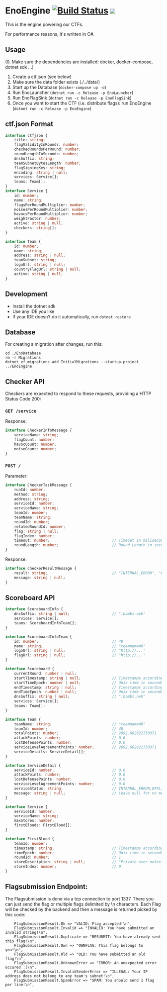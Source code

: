 # EnoEngine [![Build Status](https://dev.azure.com/ENOFLAG/ENOWARS/_apis/build/status/enowars.EnoEngine?branchName=master)](https://dev.azure.com/ENOFLAG/ENOWARS/_build) ![](https://tokei.rs/b1/github/enowars/EnoEngine)

This is the engine powering our CTFs.

For performance reasons, it's written in C#.

## Usage
(0. Make sure the dependencies are installed: docker, docker-compose, dotnet sdk ...)
1. Create a ctf.json (see below)
2. Make sure the data folder exists (./../data/)
3. Start up the Database (`docker-compose up -d`)
4. Run EnoLauncher (`dotnet run -c Release -p EnoLauncher`)
5. Run EnoFlagSink (`dotnet run -c Release -p EnoFlagSink`)
6. Once you want to start the CTF (i.e. distribute flags): run EnoEngine (`dotnet run -c Release -p EnoEngine`)

## ctf.json Format
```ts
interface ctfjson {
    title: string;
    flagValidityInRounds: number;
    checkedRoundsPerRound: number;
    roundLengthInSeconds: number;
    dnsSuffix: string;
    teamSubnetBytesLength: number;
    flagSigningKey: string;
    encoding: string | null;
    services: Service[];
    teams: Team[];
}
interface Service {
    id: number;
    name: string;
    flagsPerRoundMultiplier: number;
    noisesPerRoundMultiplier: number;
    havocsPerRoundMultiplier: number;
    weightFactor: number;
    active: string | null;
    checkers: string[];
}

interface Team {
    id: number;
    name: string;
    address: string | null;
    teamSubnet: string;
    logoUrl: string | null;
    countryFlagUrl: string | null;
    active: string | null;
}
```

## Development
- Install the dotnet sdk
- Use any IDE you like
- If your IDE doesn't do it automatically, run `dotnet restore`

## Database
For creating a migration after changes, run this:
```
cd ./EnoDatabase
rm -r Migrations
dotnet ef migrations add InitialMigrations --startup-project ../EnoEngine
```

## Checker API
Checkers are expected to respond to these requests, providing a HTTP Status Code 200:

### `GET /service`
Response:
```ts
interface CheckerInfoMessage {
    serviceName: string;
    flagCount: number;
    havocCount: number;
    noiseCount: number;
}
```

### `POST /`
Parameter:
```ts
interface CheckerTaskMessage {
    runId: number;
    method: string;
    address: string;
    serviceId: number;
    serviceName: string;
    teamId: number;
    teamName: string;
    roundId: number;
    relatedRoundId: number;
    flag: string | null;
    flagIndex: number;
    timeout: number;                            // Timeout in miliseconds
    roundLength: number;                        // Round Length in seconds
}
```
Response:
```ts
interface CheckerResultMessage {
    result: string;                             // "INTERNAL_ERROR", "OK", MUMBLE", or "OFFLINE"
    message: string | null;
}
```

## Scoreboard API
```ts
interface ScoreboardInfo {
    dnsSuffix: string | null;                   // ".bambi.ovh"
    services: Service[];
    teams: ScoreboardInfoTeam[];
}

interface ScoreboardInfoTeam {
    id: number;                                 // 40
    name: string;                               // "teamname40"
    logoUrl: string | null;                     // "http://..."
    flagUrl: string | null;                     // "http://..."
}

interface Scoreboard {
    currentRound: number | null;
    startTimestamp: string | null;              // Timestamps according ISO-86-01 ("yyyy-MM-ddTHH:mm:ss.fffZ")
    startTimeEpoch: number | null;              // Unix time in seconds
    endTimestamp: string | null;                // Timestamps according ISO-86-01 ("yyyy-MM-ddTHH:mm:ss.fffZ")
    endTimeEpoch: number | null;                // Unix time in seconds
    dnsSuffix: string | null;                   // ".bambi.ovh"
    services: Service[];
    teams: Team[];
}

interface Team {
    teamName: string;                           // "teamname40"
    teamId: number;                             // 40
    totalPoints: number;                        // 2692.662622758371
    attackPoints: number;                       // 0.0
    lostDefensePoints: number;                  // 0.0
    serviceLevelAgreementPoints: number;        // 2692.662622758371
    serviceDetails: ServiceDetail[];
}

interface ServiceDetail {
    serviceId: number;                          // 0.0
    attackPoints: number;                       // 0.0
    lostDefensePoints: number;                  // 0.0
    serviceLevelAgreementPoints: number;        // 0.0
    serviceStatus: string;                      // INTERNAL_ERROR,OFFLINE,MUMBLE,RECOVERING,OK,INACTIVE
    message: string | null;                     // Leave null for no message, otherwise the message is displayed
}

interface Service {
    serviceId: number;
    serviceName: string;
    maxStores: number;
    firstBloods: FirstBlood[];
}

interface FirstBlood {
    teamId: number;
    timestamp: string;                          // Timestamps according ISO-86-01 ("yyyy-MM-ddTHH:mm:ss.fffZ")
    timeEpoch: number;                          // Unix time in seconds
    roundId: number;                            // 1
    storeDescription: string | null;            // "Private user notes"
    storeIndex: number;                         // 0
}
```
## Flagsubmission Endpoint:
The Flagsubmission is done via a tcp connection to port 1337. There you can just send the flag or multiple flags delimited by \n characters. Each Flag will be checked by the backend and then a message is returned picked by this code:
```
    FlagSubmissionResult.Ok => "VALID: Flag accepted!\n",
    FlagSubmissionResult.Invalid => "INVALID: You have submitted an invalid string!\n",
    FlagSubmissionResult.Duplicate => "RESUBMIT: You have already sent this flag!\n",
    FlagSubmissionResult.Own => "OWNFLAG: This flag belongs to you!\n",
    FlagSubmissionResult.Old => "OLD: You have submitted an old flag!\n",
    FlagSubmissionResult.UnknownError => "ERROR: An unexpected error occured :(\n",
    FlagSubmissionResult.InvalidSenderError => "ILLEGAL: Your IP address does not belong to any team's subnet!\n",
    FlagSubmissionResult.SpamError => "SPAM: You should send 1 flag per line!\n",
```
